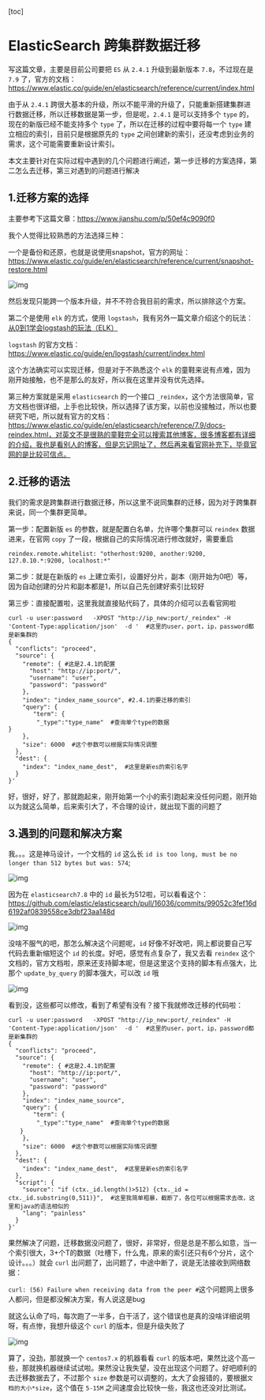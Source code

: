 [toc]



# ElasticSearch 跨集群数据迁移

写这篇文章，主要是目前公司要把 `ES` 从 `2.4.1` 升级到最新版本 `7.8`，不过现在是 `7.9` 了，官方的文档：https://www.elastic.co/guide/en/elasticsearch/reference/current/index.html

由于从 `2.4.1` 跨很大基本的升级，所以不能平滑的升级了，只能重新搭建集群进行数据迁移，所以迁移数据是第一步，但是呢，`2.4.1` 是可以支持多个 `type` 的，现在的新版已经不能支持多个 `type` 了，所以在迁移的过程中要将每一个 `type` 建立相应的索引，目前只是根据原先的 `type` 之间创建新的索引，还没考虑到业务的需求，这个可能需要重新设计索引。

本文主要针对在实际过程中遇到的几个问题进行阐述，第一步迁移的方案选择，第二怎么去迁移，第三对遇到的问题进行解决

## 1.迁移方案的选择

主要参考下这篇文章：https://www.jianshu.com/p/50ef4c9090f0

我个人觉得比较熟悉的方法选择三种：

一个是备份和还原，也就是说使用snapshot，官方的网址：https://www.elastic.co/guide/en/elasticsearch/reference/current/snapshot-restore.html

![img](https://homan-blog.oss-cn-beijing.aliyuncs.com/study-demo/elastic-search-demo/20210503234007.png)

 

然后发现只能跨一个版本升级，并不不符合我目前的需求，所以排除这个方案。

第二个是使用 `elk` 的方式，使用 `logstash`，我有另外一篇文章介绍这个的玩法：[从0到1学会logstash的玩法（ELK）](https://www.cnblogs.com/zsql/p/13143445.html)

`logstash` 的官方文档：https://www.elastic.co/guide/en/logstash/current/index.html

这个方法确实可以实现迁移，但是对于不熟悉这个 `elk` 的童鞋来说有点难，因为刚开始接触，也不是那么的友好，所以我在这里并没有优先选择。

第三种方案就是采用 `elasticsearch` 的一个接口 `_reindex`，这个方法很简单，官方文档也很详细，上手也比较快，所以选择了该方案，以前也没接触过，所以也要研究下吧，所以就有官方的文档：https://www.elastic.co/guide/en/elasticsearch/reference/7.9/docs-reindex.html，对英文不是很熟的童鞋完全可以搜索其他博客，很多博客都有详细的介绍，我也是看别人的博客，但是忘记网址了，然后再来看官网补充下，毕竟官网的是比较可信点。

## 2.迁移的语法

我们的需求是跨集群进行数据迁移，所以这里不说同集群的迁移，因为对于跨集群来说，同一个集群更简单。

第一步：配置新版 `es` 的参数，就是配置白名单，允许哪个集群可以 `reindex` 数据进来，在官网 `copy` 了一段，根据自己的实际情况进行修改就好，需要重启

```
reindex.remote.whitelist: "otherhost:9200, another:9200, 127.0.10.*:9200, localhost:*"
```

第二步：就是在新版的 `es` 上建立索引，设置好分片，副本（刚开始为0吧）等，因为自动创建的分片和副本都是1，所以自己先创建好索引比较好

第三步：直接配置啦，这里我就直接贴代码了，具体的介绍可以去看官网啦

```
curl -u user:password   -XPOST "http://ip_new:port/_reindex" -H 'Content-Type:application/json'  -d '  #这里的user，port，ip，password都是新集群的
{
  "conflicts": "proceed",
  "source": {
    "remote": { #这是2.4.1的配置
      "host": "http://ip:port/",  
      "username": "user",
      "password": "password"
    },
    "index": "index_name_source", #2.4.1的要迁移的索引
    "query": {
       "term": {
        "_type":"type_name"  #查询单个type的数据
}
    },
    "size": 6000  #这个参数可以根据实际情况调整
  },
  "dest": {
    "index": "index_name_dest",  #这里是新es的索引名字
  }
}'
```

好，很好，好了，那就跑起来，刚开始第一个小的索引跑起来没任何问题，刚开始以为就这么简单，后来索引大了，不合理的设计，就出现下面的问题了

## 3.遇到的问题和解决方案

我。。。这是神马设计，一个文档的 `id` 这么长 `id is too long, must be no longer than 512 bytes but was: 574`;

![img](https://homan-blog.oss-cn-beijing.aliyuncs.com/study-demo/elastic-search-demo/20210503234053.png)

 因为在 `elasticsearch7.8` 中的 `id` 最长为512啦，可以看看这个：https://github.com/elastic/elasticsearch/pull/16036/commits/99052c3fef16d6192af0839558ce3dbf23aa148d

![img](https://homan-blog.oss-cn-beijing.aliyuncs.com/study-demo/elastic-search-demo/20210503234108.png)

没啥不服气的吧，那怎么解决这个问题呢，`id` 好像不好改吧，网上都说要自己写代码去重新缩短这个 `id` 的长度。好吧，感觉有点复杂了，我又去看 `reindex` 这个文档的，官方文档啦，原来还支持脚本呢，但是这里这个支持的脚本有点强大，比那个 `update_by_query` 的脚本强大，可以改 `id` 哦

![img](https://homan-blog.oss-cn-beijing.aliyuncs.com/study-demo/elastic-search-demo/20210503234120.png)

 看到没，这些都可以修改，看到了希望有没有？接下我就修改迁移的代码啦：

```
curl -u user:password   -XPOST "http://ip_new:port/_reindex" -H 'Content-Type:application/json'  -d '  #这里的user，port，ip，password都是新集群的
{
  "conflicts": "proceed",
  "source": {
    "remote": { #这是2.4.1的配置
      "host": "http://ip:port/",  
      "username": "user",
      "password": "password"
    },
    "index": "index_name_source",
    "query": {
       "term": {
        "_type":"type_name"  #查询单个type的数据
　　}
    },
    "size": 6000  #这个参数可以根据实际情况调整
  },
  "dest": {
    "index": "index_name_dest",  #这里是新es的索引名字
  },
  "script": {
    "source": "if (ctx._id.length()>512) {ctx._id = ctx._id.substring(0,511)}",  #这里我简单粗暴，截断了，各位可以根据需求去改，这里和java的语法相似的
    "lang": "painless"
  }
}'
```

果然解决了问题，迁移数据没问题了，很好，非常好，但是总是不那么如意，当一个索引很大，3+个T的数据（吐槽下，什么鬼，原来的索引还只有6个分片，这个设计。。。）就会 `curl` 出问题了，出问题了，中途中断了，说是无法接收到网络数据：

`curl: (56) Failure when receiving data from the peer #`这个问题网上很多人都问，但是都没解决方案，有人说这是bug

就这么认命了吗，每次跑了一半多，白干活了，这个错误也是真的没啥详细说明呀，有点惨，我想升级这个 `curl` 的版本，但是升级失败了

![img](https://homan-blog.oss-cn-beijing.aliyuncs.com/study-demo/elastic-search-demo/20210503234223.png)

 算了，没劲，那就换一个 `centos7.x` 的机器看看 `curl` 的版本吧，果然比这个高一些，那就换机器继续试试啦。果然没让我失望，没在出现这个问题了。好吧顺利的去迁移数据去了，不过那个 `size` 参数是可以调整的，太大了会报错的，要根据`文档的大小*size`，这个值在 `5-15M` 之间速度会比较快一些，我这也还没对比测试。







